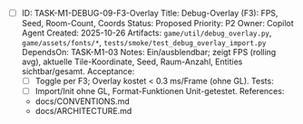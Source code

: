 - [ ] ID: TASK-M1-DEBUG-09-F3-Overlay
  Title: Debug-Overlay (F3): FPS, Seed, Room-Count, Coords
  Status: Proposed
  Priority: P2
  Owner: Copilot Agent
  Created: 2025-10-26
  Artifacts: `game/util/debug_overlay.py`, `game/assets/fonts/*`, `tests/smoke/test_debug_overlay_import.py`
  DependsOn: TASK-M1-03
  Notes:
  Ein/ausblendbar; zeigt FPS (rolling avg), aktuelle Tile-Koordinate, Seed, Raum-Anzahl, Entities sichtbar/gesamt.
  Acceptance:
  - [ ] Toggle per F3; Overlay kostet < 0.3 ms/Frame (ohne GL).
  Tests:
  - [ ] Import/Init ohne GL, Format-Funktionen Unit-getestet.
  References:
  - docs/CONVENTIONS.md
  - docs/ARCHITECTURE.md

